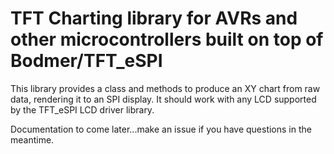 # TFT Charting library for AVRs and other microcontrollers built on top of Bodmer/TFT_eSPI

This library provides a class and methods to produce an XY chart from raw data, rendering it to an SPI display.  It should work with any LCD supported by the TFT_eSPI LCD driver library.

Documentation to come later...make an issue if you have questions in the meantime.
